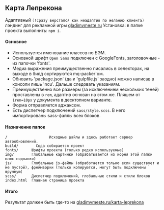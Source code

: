 ## Карта Лепрекона

Адаптивный `(!сразу верстался как неадаптив по желанию клиента)` лэндинг для рекламной игры [gladimvmeste.ru](http://gladimvmeste.ru/)
Установка: в папке проекта выполнить: `npm i`.

#### Основное

- Используется именование классов по БЭМ.
- Основной шрифт `Open Sans` подключен с GoogleFonts, заголовочные - из папочки 'fonts'.
- Медиа выражения преимущественно писались в селекторах, на выходе в билд сортируются mq-packer`ом.
- Обновить 'package.json' (да и 'gulpfile.js' заодно) можно написав в консоли лишь 'ncu'. Дальше следовать указаниям.
- Преимущественно все размеры (за исключением нескольких теней) проставлены в `rem`, адаптив основан на этом же. Пляшем от `1rem=10px` у документа в десктопном варианте.
- Форма отправляется аджаксом.
- Есть диспетчер подключений `sass/style.scss`. В него импортированы sass-файлы всех блоков.

#### Назначение папок

```
/				    Исходные файлы и здесь работает сервер автообновлений.
build/		  Сюда собирается проект
fonts/      Шрифты проекта (только редко используемые)
img/        Глобальные картинки (обрабатываются из корня этой папки плюс подпапки)
js/         Глобальные js-файлы (обработается только если существует и не пустой), фреймворки (только копируются, могут быть подключены вручную)
scss/       Диспетчер подключений, глобальные стили и стили блоков
index.html  Главная страница проекта

```

#### Итого

Результат должен быть где-то на [gladimvmeste.ru/karta-leprekona](http://gladimvmeste.ru/karta-leprekona.html)
